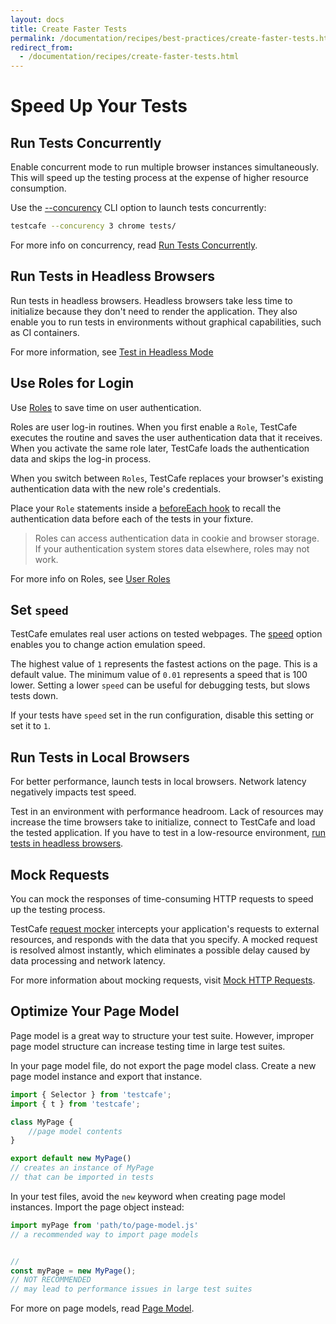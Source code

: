 ```yaml
---
layout: docs
title: Create Faster Tests
permalink: /documentation/recipes/best-practices/create-faster-tests.html
redirect_from:
  - /documentation/recipes/create-faster-tests.html
---
```

# Speed Up Your Tests

## Run Tests Concurrently

Enable concurrent mode to run multiple browser instances simultaneously. This will speed up the testing process at the expense of higher resource consumption.

Use the [--concurency](../../reference/command-line-interface.md#-c-n---concurrency-n) CLI option to launch tests concurrently:

```sh
testcafe --concurency 3 chrome tests/
```

For more info on concurrency, read [Run Tests Concurrently](../../guides/basic-guides/run-tests.md#run-tests-concurrently).

## Run Tests in Headless Browsers

Run tests in headless browsers. Headless browsers take less time to initialize because they don't need to render the application. They also enable you to run tests in environments without graphical capabilities, such as CI containers.

For more information, see [Test in Headless Mode](../../guides/concepts/browsers.md#test-in-headless-mode)

## Use Roles for Login

Use [Roles](../../guides/advanced-guides/authentication.md#user-roles) to save time on user authentication.

Roles are user log-in routines. When you first enable a `Role`, TestCafe executes the routine and saves the user authentication data that it receives. When you activate the same role later, TestCafe loads the authentication data and skips the log-in process.

When you switch between `Roles`, TestCafe replaces your browser's existing authentication data with the new role's credentials.

Place your `Role` statements inside a [beforeEach hook](../../reference/test-api/fixture/beforeeach.md) to recall the authentication data before each of the tests in your fixture.

> Roles can access authentication data in cookie and browser storage. If your authentication system stores data elsewhere, roles may not work.

For more info on Roles, see [User Roles](../../guides/advanced-guides/authentication.md#user-roles)

## Set `speed`

TestCafe emulates real user actions on tested webpages. The [speed](../../reference/command-line-interface.md#--speed-factor) option enables you to change action emulation speed.

The highest value of `1` represents the fastest actions on the page. This is a default value. The minimum value of `0.01` represents a speed that is 100 lower. Setting a lower `speed` can be useful for debugging tests, but slows tests down.

If your tests have `speed` set in the run configuration, disable this setting or set it to `1`.

## Run Tests in Local Browsers

For better performance, launch tests in local browsers. Network latency negatively impacts test speed.

Test in an environment with performance headroom. Lack of resources may increase the time browsers take to initialize, connect to TestCafe and load the tested application. If you have to test in a low-resource environment, [run tests in headless browsers](#run-tests-in-headless-browsers).

## Mock Requests

You can mock the responses of time-consuming HTTP requests to speed up the testing process.

TestCafe [request mocker](../../reference/test-api/requestmock/README.md) intercepts your application's requests to external resources, and responds with the data that you specify. A mocked request is resolved almost instantly, which eliminates a possible delay caused by data processing and network latency.

For more information about mocking requests, visit [Mock HTTP Requests](../../guides/advanced-guides/intercept-http-requests.md#mock-http-requests).

## Optimize Your Page Model

Page model is a great way to structure your test suite. However, improper page model structure can increase testing time in large test suites.

In your page model file, do not export the page model class. Create a new page model instance and export that instance.

```js
import { Selector } from 'testcafe';
import { t } from 'testcafe';

class MyPage {
    //page model contents
}

export default new MyPage()
// creates an instance of MyPage
// that can be imported in tests
```

In your test files, avoid the `new` keyword when creating page model instances. Import the page object instead:

```js
import myPage from 'path/to/page-model.js'
// a recommended way to import page models


//
const myPage = new MyPage();
// NOT RECOMMENDED
// may lead to performance issues in large test suites
```

For more on page models, read [Page Model](../../guides/concepts/page-model.md).

